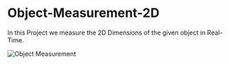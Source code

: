 # Object-Measurement-2D
In this Project we measure the 2D Dimensions of the given object in Real-Time.




![Object Measurement](https://user-images.githubusercontent.com/105288469/186946324-7dd3b162-f66e-440e-91e0-4f7f3b644b4c.gif)




